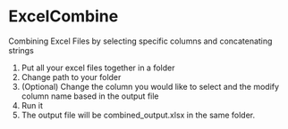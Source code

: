 # ExcelCombine
 Combining Excel Files by selecting specific columns and concatenating strings

1. Put all your excel files together in a folder
2. Change path to your folder
3. (Optional) Change the column you would like to select and the modify column name based in the output file
4. Run it
5. The output file will be combined_output.xlsx in the same folder. 
